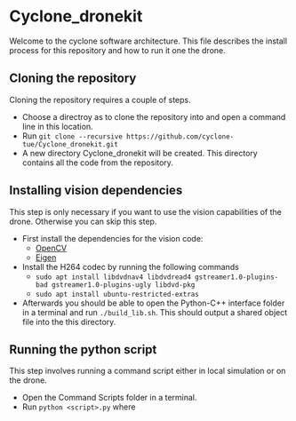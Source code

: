 # Cyclone_dronekit
Welcome to the cyclone software architecture. This file describes the install process for this repository and how to run it one the drone.


## Cloning the repository
Cloning the repository requires a couple of steps.
* Choose a directroy as to clone the repository into and open a command line in this location.
* Run `git clone --recursive https://github.com/cyclone-tue/Cyclone_dronekit.git`
* A new directory Cyclone_dronekit will be created. This directory contains all the code from the repository.

## Installing vision dependencies
This step is only necessary if you want to use the vision capabilities of the drone. Otherwise you can skip this step.
* First install the dependencies for the vision code:
  * [OpenCV](https://opencv.org/)
  * [Eigen](http://eigen.tuxfamily.org/index.php?title=Main_Page)
* Install the H264 codec by running the following commands
  * `sudo apt install libdvdnav4 libdvdread4 gstreamer1.0-plugins-bad gstreamer1.0-plugins-ugly libdvd-pkg`
  * `sudo apt install ubuntu-restricted-extras` 
* Afterwards you should be able to open the Python-C++ interface folder in a terminal and run `./build_lib.sh`. This should output a shared object file into the this directory.

## Running the python script
This step involves running a command script either in local simulation or on the drone.
* Open the Command Scripts folder in a terminal.
* Run `python <script>.py` where <script> is the name of the script you want to run. This runs the command script in a local simulation. Append `--connect 127.0.0.1:14000` to the script to run it on the drone from the jetson.


## Running the script in simulation
* Setup
  * Install Gazebo and ROS and the ardupilot_gazebo plugin following https://github.com/khancyr/ardupilot_gazebo.
  * Install ardupilot following http://ardupilot.org/dev/docs/building-setup-linux.html#building-setup-linux

* Type `sim_vehicle.py -v ArduCopter -f gazebo-iris --map --console`.
* In a new terminal, type `gazebo --verbose worlds/iris_arducopter_runway.world` in the terminal.

* In a new terminal, type `python <my_script.py> --connect=<gazebo_ip>`, where <gazebo_ip> is the code indicated by `--out` in the gazebo terminal. For example `python onehoop.py --connect=127.0.0.1:14550 --simulate=True`.

* type `mode guided`.
* type `arm throttle`. It may disarm when you wait for a while.
* type `takeoff <height>`.

* press a key and enter in the python scripts terminal to awake the script.